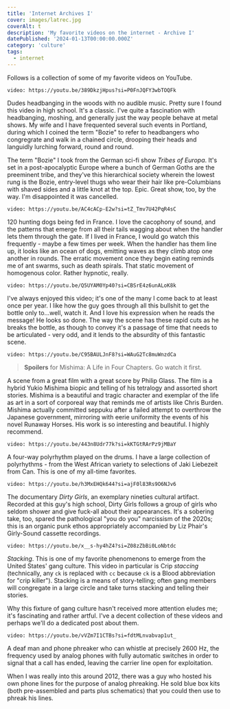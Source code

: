 ```yaml
---
title: 'Internet Archives I'
cover: images/latrec.jpg
coverAlt: t
description: 'My favorite videos on the internet - Archive I'
datePublished: '2024-01-13T00:00:00.000Z'
category: 'culture'
tags:
  - internet
---
```


Follows is a collection of some of my favorite videos on YouTube.


`video: https://youtu.be/389DkzjHpus?si=P0FnJQFY3wbTOQFk`

Dudes headbanging in the woods with no audible music. Pretty sure I found this video in high school. It's a classic. I've quite a fascination with headbanging, moshing, and generally just the way people behave at metal shows. My wife and I have frequented several such events in Portland, during which I coined the term "Bozie" to refer to headbangers who congregrate and walk in a chained circle, drooping their heads and languidly lurching forward, round and round.

The term "Bozie" I took from the German sci-fi show *Tribes of Europa*. It's set in a post-apocalyptic Europe where a bunch of German Goths are the preeminent tribe, and they've this hierarchical society wherein the lowest rung is the Bozie, entry-level thugs who wear their hair like pre-Columbians with shaved sides and a little knot at the top. Epic. Great show, too, by the way. I'm disappointed it was cancelled.

`video: https://youtu.be/AC4cACp-E2w?si=tZ_Tmv7U42PqR4sC`

120 hunting dogs being fed in France. I love the cacophony of sound, and the patterns that emerge from all their tails wagging about when the handler lets them through the gate. If I lived in France, I would go watch this frequently - maybe a few times per week. When the handler has them line up, it looks like an ocean of dogs, emitting waves as they climb atop one another in rounds. The erratic movement once they begin eating reminds me of ant swarms, such as death spirals. That static movement of homogenous color. Rather hypnotic, really.

`video: https://youtu.be/Q5UYAM0Yp40?si=CBSrE4z6unALoK8k`

I've always enjoyed this video; it's one of the many I come back to at least once per year. I like how the guy goes through all this bullshit to get the bottle only to...well, watch it. And I love his expression when he reads the message! He looks so done. The way the scene has these rapid cuts as he breaks the bottle, as though to convey it's a passage of time that needs to be articulated - very odd, and it lends to the absurdity of this fantastic scene.

`video: https://youtu.be/C95BAULJnF8?si=WAuG2Tc8muWnzdCa`

> **Spoilers** for Mishima: A Life in Four Chapters. Go watch it first.

A scene from a great film with a great score by Philip Glass. The film is a hybrid Yukio Mishima biopic and telling of his tetralogy and assorted short stories. Mishima is a beautiful and tragic character and exemplar of the life as art in a sort of corporeal way that reminds me of artists like Chris Burden. Mishima actually committed seppuku after a failed attempt to overthrow the Japanese government, mirroring with eerie uniformity the events of his novel Runaway Horses. His work is so interesting and beautiful. I highly recommend.

`video: https://youtu.be/443n8Udr77k?si=kKTGtRArPz9jMBaY`

A four-way polyrhythm played on the drums. I have a large collection of polyrhythms - from the West African variety to selections of Jaki Liebezeit from Can. This is one of my all-time favorites.

`video: https://youtu.be/h3MxEHQk644?si=ajF0l83Rs9O6NJv6`

The documentary *Dirty Girls*, an exemplary nineties cultural artifact. Recorded at this guy's high school, Dirty Girls follows a group of girls who seldom shower and give fuck-all about their appearances. It's a sobering take, too, spared the pathological "you do you" narcissism of the 2020s; this is an organic punk ethos appropriately accompanied by Liz Phair's Girly-Sound cassette recordings.

`video: https://youtu.be/x__s-hy4hZ4?si=Z08zZbBi0LoNbtdc`

*Stacking*. This is one of my favorite phenomenons to emerge from the United States' gang culture. This video in particular is Crip *staccing* (technically, any `ck` is replaced with `cc` because `ck` is a Blood abbreviation for "crip killer"). Stacking is a means of story-telling; often gang members will congregate in a large circle and take turns stacking and telling their stories.

Why this fixture of gang culture hasn't received more attention eludes me; it's fascinating and rather artful. I've a decent collection of these videos and perhaps we'll do a dedicated post about them.

`video: https://youtu.be/vVZm7I1CTBs?si=fdtMLnvabvap1ut_`

A deaf man and phone phreaker who can whistle at precisely 2600 Hz, the frequency used by analog phones with fully automatic switches in order to signal that a call has ended, leaving the carrier line open for exploitation.

When I was really into this around 2012, there was a guy who hosted his own phone lines for the purpose of analog phreaking. He sold blue box kits (both pre-assembled and parts plus schematics) that you could then use to phreak his lines.
